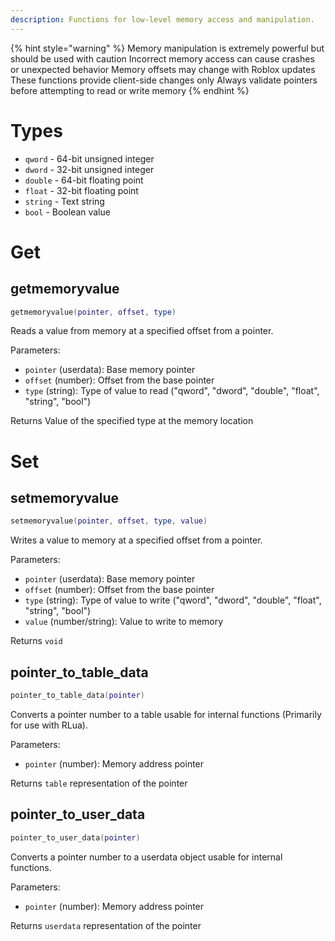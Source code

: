 ```yaml
---
description: Functions for low-level memory access and manipulation.
---
```


{% hint style="warning" %}
Memory manipulation is extremely powerful but should be used with caution
Incorrect memory access can cause crashes or unexpected behavior
Memory offsets may change with Roblox updates
These functions provide client-side changes only
Always validate pointers before attempting to read or write memory
{% endhint %}

# Types
- `qword` - 64-bit unsigned integer
- `dword` - 32-bit unsigned integer
- `double` - 64-bit floating point
- `float` - 32-bit floating point
- `string` - Text string
- `bool` - Boolean value

# Get

## getmemoryvalue
```lua
getmemoryvalue(pointer, offset, type)
```
Reads a value from memory at a specified offset from a pointer.

Parameters:
- `pointer` (userdata): Base memory pointer
- `offset` (number): Offset from the base pointer
- `type` (string): Type of value to read ("qword", "dword", "double", "float", "string", "bool")

Returns Value of the specified type at the memory location

# Set

## setmemoryvalue
```lua
setmemoryvalue(pointer, offset, type, value)
```
Writes a value to memory at a specified offset from a pointer.

Parameters:
- `pointer` (userdata): Base memory pointer
- `offset` (number): Offset from the base pointer
- `type` (string): Type of value to write ("qword", "dword", "double", "float", "string", "bool")
- `value` (number/string): Value to write to memory

Returns `void`

## pointer_to_table_data
```lua
pointer_to_table_data(pointer)
```
Converts a pointer number to a table usable for internal functions (Primarily for use with RLua).

Parameters:
- `pointer` (number): Memory address pointer

Returns `table` representation of the pointer

## pointer_to_user_data
```lua
pointer_to_user_data(pointer)
```
Converts a pointer number to a userdata object usable for internal functions.

Parameters:
- `pointer` (number): Memory address pointer

Returns `userdata` representation of the pointer